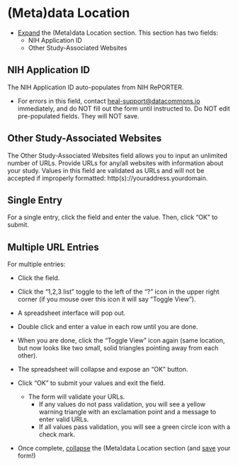 # (Meta)data Location

* [Expand](expand-or-collapse-cedar-form-section.md) the (Meta)data Location section. This section has two fields: 
  * NIH Application ID
  * Other Study-Associated Websites

## **NIH Application ID** 
The NIH Application ID auto-populates from NIH RePORTER.
  * For errors in this field, contact heal-support@datacommons.io immediately, and do NOT fill out the form until instructed to. Do NOT edit pre-populated fields. They will NOT save.

## **Other Study-Associated Websites**
The Other Study-Associated Websites field allows you to input an unlimited number of URLs. Provide URLs for any/all websites with information about your study.
Values in this field are validated as URLs and will not be accepted if improperly formatted: http(s)://youraddress.yourdomain.

## Single Entry
For a single entry, click the field and enter the value. Then, click “OK” to submit.

## Multiple URL Entries
For multiple entries:

* Click the field.
* Click the “1,2,3 list” toggle to the left of the “?” icon in the upper right corner (if you mouse over this icon it will say “Toggle View”).
* A spreadsheet interface will pop out.
* Double click and enter a value in each row until you are done.
* When you are done, click the “Toggle View” icon again (same location, but now looks like two small, solid triangles pointing away from each other).
* The spreadsheet will collapse and expose an “OK” button.
* Click “OK” to submit your values and exit the field.
  * The form will validate your URLs.
     * If any values do not pass validation, you will see a yellow warning triangle with an exclamation point and a message to enter valid URLs.
     * If all values pass validation, you will see a green circle icon with a check mark. 

* Once complete, [collapse](expand-or-collapse-cedar-form-section.md) the (Meta)data Location section (and [save](save-cedar-form.md) your form!)